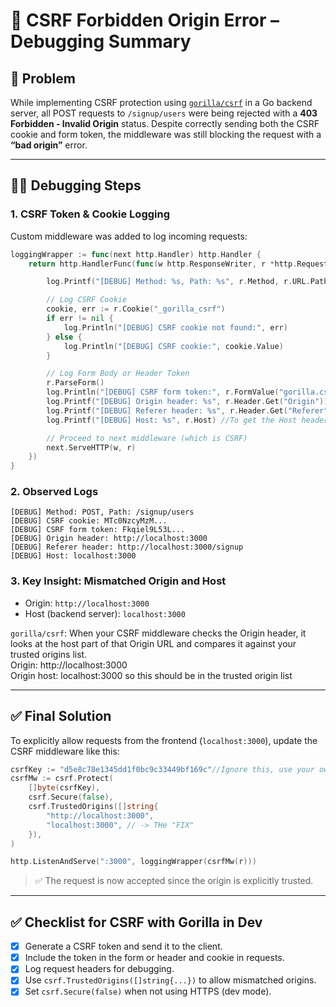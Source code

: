 
# 🧾 CSRF Forbidden Origin Error – Debugging Summary

## 🧩 Problem

While implementing CSRF protection using [`gorilla/csrf`](https://github.com/gorilla/csrf) in a Go backend server, all POST requests to `/signup/users` were being rejected with a **403 Forbidden - Invalid Origin** status. Despite correctly sending both the CSRF cookie and form token, the middleware was still blocking the request with a **“bad origin”** error.

---

## 🕵️‍♂️ Debugging Steps

### 1. CSRF Token & Cookie Logging

Custom middleware was added to log incoming requests:

```go
loggingWrapper := func(next http.Handler) http.Handler {
    return http.HandlerFunc(func(w http.ResponseWriter, r *http.Request) {

        log.Printf("[DEBUG] Method: %s, Path: %s", r.Method, r.URL.Path)

        // Log CSRF Cookie
        cookie, err := r.Cookie("_gorilla_csrf")
        if err != nil {
            log.Println("[DEBUG] CSRF cookie not found:", err)
        } else {
            log.Println("[DEBUG] CSRF cookie:", cookie.Value)
        }

        // Log Form Body or Header Token
        r.ParseForm()
        log.Println("[DEBUG] CSRF form token:", r.FormValue("gorilla.csrf.Token"))
        log.Printf("[DEBUG] Origin header: %s", r.Header.Get("Origin"))
        log.Printf("[DEBUG] Referer header: %s", r.Header.Get("Referer"))
        log.Printf("[DEBUG] Host: %s", r.Host) //To get the Host header from an incoming HTTP request, use r.Host. A call to r.Header.Get("Host") will always return an empty string for an incoming request.

        // Proceed to next middleware (which is CSRF)
        next.ServeHTTP(w, r)
    })
}
```

### 2. Observed Logs

```
[DEBUG] Method: POST, Path: /signup/users
[DEBUG] CSRF cookie: MTc0NzcyMzM...
[DEBUG] CSRF form token: Fkqiel9L53L...
[DEBUG] Origin header: http://localhost:3000
[DEBUG] Referer header: http://localhost:3000/signup
[DEBUG] Host: localhost:3000
```

### 3. Key Insight: Mismatched Origin and Host

- Origin: `http://localhost:3000`
- Host (backend server): `localhost:3000`

`gorilla/csrf`: When your CSRF middleware checks the Origin header, it looks at the host part of that Origin URL and compares it against your trusted origins list.  
Origin: http://localhost:3000  
Origin host: localhost:3000 so this should be in the trusted origin list


---

## ✅ Final Solution

To explicitly allow requests from the frontend (`localhost:3000`), update the CSRF middleware like this:

```go
csrfKey := "d5e8c78e1345dd1f0bc9c33449bf169c"//Ignore this, use your own
csrfMw := csrf.Protect(
    []byte(csrfKey),
    csrf.Secure(false), 
    csrf.TrustedOrigins([]string{
        "http://localhost:3000",
        "localhost:3000", // -> THe "FIX"
    }),
)

http.ListenAndServe(":3000", loggingWrapper(csrfMw(r)))
```

> ✅ The request is now accepted since the origin is explicitly trusted.

---

## ✅ Checklist for CSRF with Gorilla in Dev

- [x] Generate a CSRF token and send it to the client.
- [x] Include the token in the form or header and cookie in requests.
- [x] Log request headers for debugging.
- [x] Use `csrf.TrustedOrigins([]string{...})` to allow mismatched origins.
- [x] Set `csrf.Secure(false)` when not using HTTPS (dev mode).
